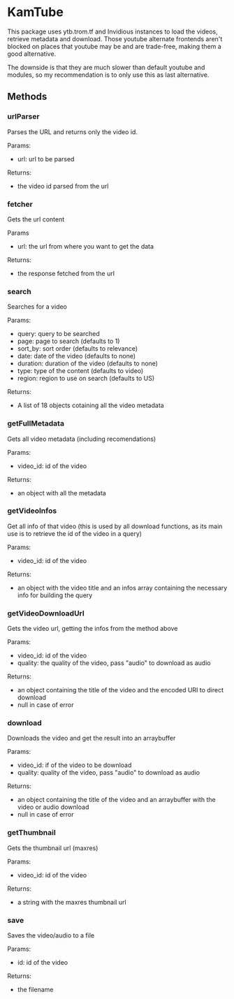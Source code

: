 # KamTube
This package uses ytb.trom.tf and Invidious instances to load the videos, retrieve metadata and download. Those youtube alternate frontends aren't blocked on places that youtube may be and are trade-free, making them a good alternative.

The downside is that they are much slower than default youtube and modules, so my recommendation is to only use this as last alternative.

## Methods
### urlParser
Parses the URL and returns only the video id.

Params:
* url: url to be parsed

Returns:
* the video id parsed from the url
### fetcher
Gets the url content

Params
* url: the url from where you want to get the data

Returns:
* the response fetched from the url
### search
Searches for a video

Params:
* query: query to be searched
* page: page to search (defaults to 1)
* sort_by: sort order (defaults to relevance)
* date: date of the video (defaults to none)
* duration: duration of the video (defaults to none)
* type: type of the content (defaults to video)
* region: region to use on search (defaults to US)

Returns:
* A list of 18 objects cotaining all the video metadata
### getFullMetadata
Gets all video metadata (including recomendations)

Params:
* video_id: id of the video

Returns:
* an object with all the metadata
### getVideoInfos
Get all info of that video (this is used by all download functions, as its main use is to retrieve the id of the video in a query)

Params:
* video_id: id of the video

Returns:
* an object with the video title and an infos array containing the necessary info for building the query

### getVideoDownloadUrl
Gets the video url, getting the infos from the method above

Params:
* video_id: id of the video
* quality: the quality of the video, pass "audio" to download as audio

Returns:
* an object containing the title of the video and the encoded URI to direct download
* null in case of error

### download
Downloads the video and get the result into an arraybuffer

Params:
* video_id: if of the video to be download
* quality: quality of the video, pass "audio" to download as audio

Returns:
* an object containing the title of the video and an arraybuffer with the video or audio download
* null in case of error
### getThumbnail
Gets the thumbnail url (maxres)

Params:
* video_id: id of the video

Returns:
* a string with the maxres thumbnail url
### save
Saves the video/audio to a file

Params:
* id: id of the video

Returns:
* the filename